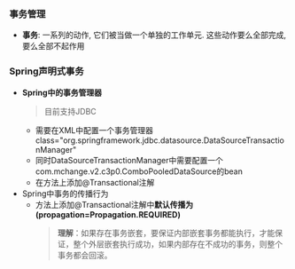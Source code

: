 ### 事务管理
  + **事务**: 一系列的动作, 它们被当做一个单独的工作单元. 这些动作要么全部完成, 要么全部不起作用
  
### Spring声明式事务
  + **Spring中的事务管理器**
    > 目前支持JDBC</br>
    + 需要在XML中配置一个事务管理器class="org.springframework.jdbc.datasource.DataSourceTransactionManager"</br>
    + 同时DataSourceTransactionManager中需要配置一个com.mchange.v2.c3p0.ComboPooledDataSource的bean</br>
    + 在方法上添加@Transactional注解
  + Spring中事务的传播行为
    + 方法上添加@Transactional注解中**默认传播为(propagation=Propagation.REQUIRED)**
      > **理解**：如果存在事务嵌套，要保证内部嵌套事务都能执行，才能保证，整个外层嵌套执行成功，如果内部存在不成功的事务，则整个事务都会回滚。
